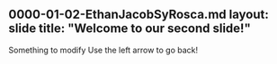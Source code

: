 0000-01-02-EthanJacobSyRosca.md
layout: slide
title: "Welcome to our second slide!"
---
Something to modify
Use the left arrow to go back!
